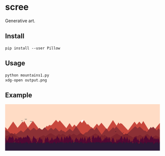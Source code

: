 # scree

Generative art.

## Install

```
pip install --user Pillow
```

## Usage

```
python mountains1.py
xdg-open output.png
```

## Example

![Example output from mountains1.py](https://raw.githubusercontent.com/lewiseason/scree/master/examples/4.png)
